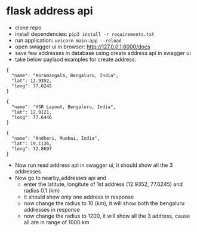 # flask address api
- clone repo 
- install dependencies: `pip3 install -r requirements.txt`
- run application:  `uvicorn main:app --reload`
- open swagger ui in browser: http://127.0.0.1:8000/docs
- save few addresses in database using create address api in swagger ui
- take below paylaod examples for create address: 

```
{
  "name": "Koramangala, Bengaluru, India",
  "lat": 12.9352,
  "long": 77.6245
}
```

```
{
  "name": "HSR Layout, Bengaluru, India",
  "lat": 12.9121,
  "long": 77.6446
}
```


```
{
  "name": "Andheri, Mumbai, India",
  "lat": 19.1136,
  "long": 72.8697
}
```

- Now run read address api in swagger ui, it should show all the 3 addresses
- Now go to nearby_addresses api and 
    - enter the latitute, longitute of 1st address (12.9352, 77.6245) and radius 0.1 (km)
    - it should show only one address in response
    - now change the radius to 10 (km), it will show both the bengaluru addresses in response
    - now change the radius to 1200, it will show all the 3 address, cause all are in range of 1000 km